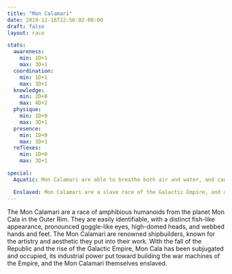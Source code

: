 ```yaml
---
title: "Mon Calamari"
date: 2019-12-16T22:56:02-08:00
draft: false
layout: race

stats:
  awareness:
    min: 1D+1
    max: 3D+1
  coordination:
    min: 1D+1
    max: 3D+1
  knowledge:
    min: 2D+0
    max: 4D+2
  physique:
    min: 1D+0
    max: 3D+1
  presence:
    min: 1D+0
    max: 3D+1
  reflexes:
    min: 1D+0
    max: 3D+1

special:
  Aquatic: Mon Calamari are able to breathe both air and water, and can withstand extreme pressures found in ocean depths. They also gain a 1D+0 bonus to Swim, and do not suffer penalties for performing actions underwater.

  Enslaved: Mon Calamari are a slave race of the Galactic Empire, and any 'free' Mon Calamari has a price on their head.
---
```


The Mon Calamari are a race of amphibious humanoids from the planet Mon Cala in
the Outer Rim. They are easily identifiable, with a distinct fish-like
appearance, pronounced goggle-like eyes, high-domed heads, and webbed hands and
feet. The Mon Calamari are renowned shipbuilders, known for the artistry and
aesthetic they put into their work. With the fall of the Republic and the rise
of the Galactic Empire, Mon Cala has been subjugated and occupied, its
industrial power put toward building the war machines of the Empire, and the
Mon Calamari themselves enslaved.